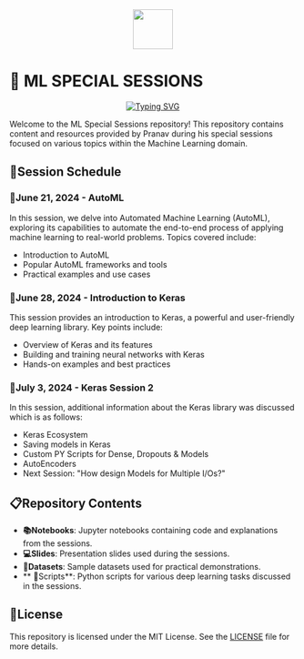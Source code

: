 <div align ="center" >
<img src="images/logo.jpg" height ="70" width="70">
</div>

# 🤖 ML SPECIAL SESSIONS

<div align ="center">
<a href="https://git.io/typing-svg"><img src="https://readme-typing-svg.herokuapp.com?font=Fira+Code&size=27&pause=1000&color=942DFF&center=true&width=520&lines=+++++++++++++++++++++++++WELCOME!" alt="Typing SVG" /></a>
</div>

Welcome to the ML Special Sessions repository! This repository contains content and resources provided by Pranav during his special sessions focused on various topics within the Machine Learning domain.

## 🚀Session Schedule

### 🌟June 21, 2024 - AutoML
In this session, we delve into Automated Machine Learning (AutoML), exploring its capabilities to automate the end-to-end process of applying machine learning to real-world problems. Topics covered include:
- Introduction to AutoML
- Popular AutoML frameworks and tools
- Practical examples and use cases

### 🌟June 28, 2024 - Introduction to Keras
This session provides an introduction to Keras, a powerful and user-friendly deep learning library. Key points include:
- Overview of Keras and its features
- Building and training neural networks with Keras
- Hands-on examples and best practices

### 🌟July 3, 2024 - Keras Session 2
In this session, additional information about the Keras library was discussed which is as follows:
- Keras Ecosystem
- Saving models in Keras
- Custom PY Scripts for Dense, Dropouts & Models
- AutoEncoders
- Next Session: "How design Models for Multiple I/Os?"

##  📋Repository Contents
- **📚Notebooks**: Jupyter notebooks containing code and explanations from the sessions.
- **💻Slides**: Presentation slides used during the sessions.
- **📖Datasets**: Sample datasets used for practical demonstrations.
- ** 📄Scripts**: Python scripts for various deep learning tasks discussed in the sessions.

## 📜License
This repository is licensed under the MIT License. See the [LICENSE](LICENSE) file for more details.
